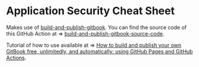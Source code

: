 # Application Security Cheat Sheet

Makes use of [build-and-publish-gitbook](https://github.com/marketplace/actions/build-and-publish-gitbook).
You can find the source code of this GitHub Action at => [build-and-publish-gitbook-source-code](https://github.com/onejar99/gitbook-build-publish-action).

Tutorial of how to use available at => [How to build and publish your own GitBook free, unlimitedly, and automatically: using GitHub Pages and GitHub Actions](https://www.onejar99.com/how-to-build-and-publish-your-own-gitbook-free-unlimitedly-and-automatically-using-github-pages-and-github-actions/).
